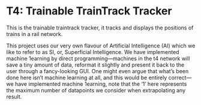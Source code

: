 # T4: Trainable TrainTrack Tracker

This is the trainable traintrack tracker, it tracks and displays the positions of trains in a rail network.

This project uses our very own flavour of Artificial Intelligence (AI) which we like to refer to as SI, or, Superficial Intelligence.
We have implemented machine 1earning by direct programming—machines in the t4 network will save a tiny amount of data, reformat it slightly and present it back to the user through a fancy-looking GUI.
One might even argue that what’s been done here isn’t machine learning at all, and this would be entirely correct—we have implemented machine 1earning, note that the ‘1’ here represents the maximum number of datapoints we consider when extrapolating any result.
